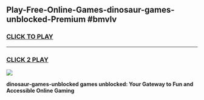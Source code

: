 
## Play-Free-Online-Games-dinosaur-games-unblocked-Premium #bmvlv
<h3>
<a href="https://premium.freeplayer.one?title=dinosaur-games-unblocked&ref=8M">CLICK TO PLAY</a></h3>
<hr>

<h3>
<a href="https://premium.freeplayer.one?title=dinosaur-games-unblocked&ref=8M">CLICK 2 PLAY</a>
  
</h3>

<a href="https://premium.freeplayer.one?title=dinosaur-games-unblocked&ref=8M"><img src="https://clearcache.store/games.png"></a>


**dinosaur-games-unblocked games unblocked: Your Gateway to Fun and Accessible Online Gaming**
